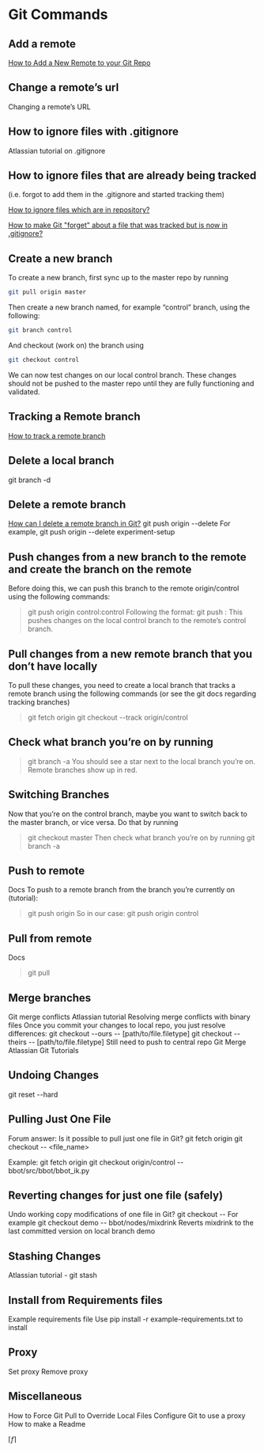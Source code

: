 # Git Commands
## Add a remote
[How to Add a New Remote to your Git Repo](https://articles.assembla.com/en/articles/1136998-how-to-add-a-new-remote-to-your-git-repo#:~:text=To%20add%20a%20new%20remote%2C%20use%20the%20git%20remote%20add,tab%20of%20your%20Git%20repo)


## Change a remote’s url
Changing a remote’s URL
## How to ignore files with .gitignore
Atlassian tutorial on .gitignore
## How to ignore files that are already being tracked 
(i.e. forgot to add them in the .gitignore and started tracking them)

[How to ignore files which are in repository?]()

[How to make Git "forget" about a file that was tracked but is now in .gitignore?]()
## Create a new branch
To create a new branch, first sync up to the master repo by running
```bash
git pull origin master
```
Then create a new branch named, for example “control” branch, using the following:
```bash
git branch control
```
And checkout (work on) the branch using 
```bash
git checkout control
```
We can now test changes on our local control branch. These changes should not be pushed to the master repo until they are fully functioning and validated.

## Tracking a Remote branch
[How to track a remote branch]()


## Delete a local branch
git branch -d <branch>

## Delete a remote branch
[How can I delete a remote branch in Git?]()
git push origin --delete <branch>
For example,
git push origin --delete experiment-setup
## Push changes from a new branch to the remote and create the branch on the remote
Before doing this, we can push this branch to the remote origin/control using the following commands:
> git push origin control:control
Following the format:
> git push <remote> <local-branch>:<remote-branch>
This pushes changes on the local control branch to the remote’s control branch.

## Pull changes from a new remote branch that you don’t have locally
To pull these changes, you need to create a local branch that tracks a remote branch using the following commands (or see the git docs regarding tracking branches)
> git fetch origin
> git checkout --track origin/control

## Check what branch you’re on by running
> git branch -a
You should see a star next to the local branch you’re on. Remote branches show up in red.

## Switching Branches
Now that you’re on the control branch, maybe you want to switch back to the master branch, or vice versa. Do that by running 
> git checkout master
Then check what branch you’re on by running 
> git branch -a

## Push to remote
Docs
To push to a remote branch from the branch you’re currently on (tutorial):
> git push origin <remote-branch>
So in our case:
> git push origin control

## Pull from remote
Docs
> git pull <remotename> <branchname>

## Merge branches
Git merge conflicts Atlassian tutorial
Resolving merge conflicts with binary files
Once you commit your changes to local repo, you just resolve differences:
git checkout --ours -- [path/to/file.filetype]
git checkout --theirs -- [path/to/file.filetype]
Still need to push to central repo 
Git Merge Atlassian Git Tutorials

## Undoing Changes
git reset --hard <commit-hash>

## Pulling Just One File
Forum answer: Is it possible to pull just one file in Git?
git fetch origin
git checkout <branch> -- <file_name>

Example:
git fetch origin
git checkout origin/control -- bbot/src/bbot/bbot_ik.py

## Reverting changes for just one file (safely)
Undo working copy modifications of one file in Git?
git checkout <branch> -- <file>
For example 
git checkout demo -- bbot/nodes/mixdrink
Reverts mixdrink to the last committed version on local branch demo

## Stashing Changes
Atlassian tutorial - git stash

## Install from Requirements files
Example requirements file
Use pip install -r example-requirements.txt to install

## Proxy
Set proxy
Remove proxy

## Miscellaneous
How to Force Git Pull to Override Local Files
Configure Git to use a proxy
How to make a Readme

$\lceil f \rceil$

